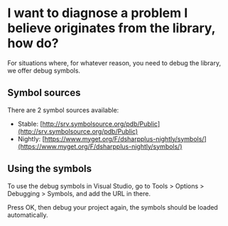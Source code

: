 # I want to diagnose a problem I believe originates from the library, how do?

For situations where, for whatever reason, you need to debug the library, we offer debug symbols.

## Symbol sources

There are 2 symbol sources available:

* Stable: [http://srv.symbolsource.org/pdb/Public](http://srv.symbolsource.org/pdb/Public)
* Nightly: [https://www.myget.org/F/dsharpplus-nightly/symbols/](https://www.myget.org/F/dsharpplus-nightly/symbols/)

## Using the symbols

To use the debug symbols in Visual Studio, go to Tools > Options > Debugging > Symbols, and add the URL in there.

Press OK, then debug your project again, the symbols should be loaded automatically.